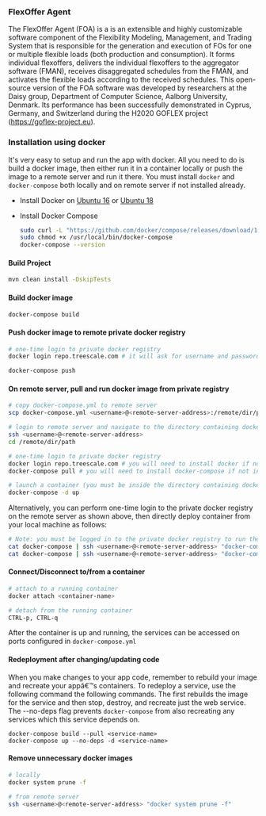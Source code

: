 
### FlexOffer Agent

The FlexOffer Agent (FOA) is a is an extensible and highly customizable software component of the Flexibility Modeling, Management, and Trading System that is responsible for the generation and execution of FOs for one or multiple flexible loads (both production and consumption).  It forms individual flexoffers, delivers the individual flexoffers to the aggregator software (FMAN), receives disaggregated schedules from the FMAN, and activates the flexible loads according to the received schedules. This open-source version of the FOA software was developed by researchers at the Daisy group, Department of Computer Science, Aalborg University, Denmark. Its performance has been successfully demonstrated in Cyprus, Germany, and Switzerland during the H2020 GOFLEX project (https://goflex-project.eu).




### Installation using docker

It's very easy to setup and run the app with docker. All you need to do is build a docker image, then either run it in a container locally or push the image to a remote server and run it there. You must install `docker` and `docker-compose` both locally and on remote server if not installed already. 

* Install Docker on [Ubuntu 16](https://www.digitalocean.com/community/tutorials/how-to-install-and-use-docker-on-ubuntu-16-04) or [Ubuntu 18](https://www.digitalocean.com/community/tutorials/how-to-install-and-use-docker-on-ubuntu-18-04)

* Install Docker Compose

  ```bash
  sudo curl -L "https://github.com/docker/compose/releases/download/1.23.1/docker-compose-$(uname -s)-$(uname -m)" -o /usr/local/bin/docker-compose
  sudo chmod +x /usr/local/bin/docker-compose
  docker-compose --version
  ```````

#### Build Project

```bash
mvn clean install -DskipTests
```

#### Build docker image

```bash
docker-compose build
```

#### Push docker image to remote private docker registry

```bash
# one-time login to private docker registry
docker login repo.treescale.com # it will ask for username and password

docker-compose push
```

#### On remote server, pull and run docker image from private registry

```bash
# copy docker-compose.yml to remote server
scp docker-compose.yml <username>@<remote-server-address>:/remote/dir/path

# login to remote server and navigate to the directory containing docker-compose.yml
ssh <username>@<remote-server-address>
cd /remote/dir/path

# one-time login to private docker registry
docker login repo.treescale.com # you will need to install docker if not installed already
docker-compose pull # you will need to install docker-compose if not installed already

# launch a container (you must be inside the directory containing docker-compose.yml)
docker-compose -d up
```

Alternatively, you can perform one-time login to the private docker registry on the remote server as shown above, then
directly deploy container from your local machine as follows:
```bash
# Note: you must be logged in to the private docker registry to run these commands
cat docker-compose | ssh <username>@<remote-server-address> "docker-compose -f - pull"
cat docker-compose | ssh <username>@<remote-server-address> "docker-compose -f - up -d"
```

#### Connect/Disconnect to/from a container

```bash
# attach to a running container
docker attach <container-name>

# detach from the running container
CTRL-p, CTRL-q
```

After the container is up and running, the services can be accessed on ports configured in `docker-compose.yml`

#### Redeployment after changing/updating code
When you make changes to your app code, remember to rebuild your image and recreate your appâ€™s containers.
To redeploy a service, use the following command the following commands.
The first rebuilds the image for the service and then stop, destroy, and recreate just the web service.
The --no-deps flag prevents `docker-compose` from also recreating any services which this service depends on.

```
docker-compose build --pull <service-name>
docker-compose up --no-deps -d <service-name>
```

#### Remove unnecessary docker images

```bash
# locally
docker system prune -f

# from remote server
ssh <username>@<remote-server-address> "docker system prune -f"
```

